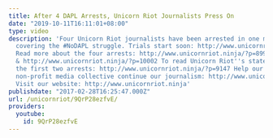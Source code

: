 ```yaml
---
title: After 4 DAPL Arrests, Unicorn Riot Journalists Press On
date: "2019-10-11T16:11:01+08:00"
type: video
description: 'Four Unicorn Riot journalists have been arrested in one month while
  covering the #NoDAPL struggle. Trials start soon: http://www.unicornriot.ninja/?p=13668
  Read more about the four arrests: http://www.unicornriot.ninja/?p=8994, http://www.unicornriot.ninja/?p=9757,
  & http://www.unicornriot.ninja/?p=10002 To read Unicorn Riot''s statement after
  the first two arrests: http://www.unicornriot.ninja/?p=9147 Help our all-volunteer
  non-profit media collective continue our journalism: http://www.unicornriot.ninja/?page_id=211
  Visit our website: http://www.unicornriot.ninja'
publishdate: "2017-02-28T16:25:47.000Z"
url: /unicornriot/9QrP28ezfvE/
providers:
  youtube:
    id: 9QrP28ezfvE
---
```

